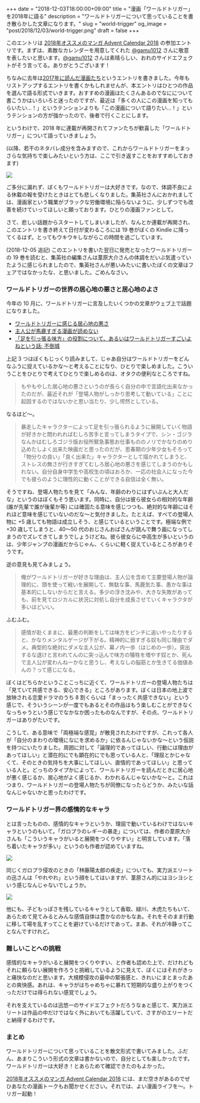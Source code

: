 +++
date = "2018-12-03T18:00:00+09:00"
title = "漫画「ワールドトリガー」を2018年に語る"
description = "ワールドトリガーについて思っていることを書き散らかした文章になります。"
slug = "world-trigger"
og_image = "post/2018/12/03/world-trigger.png"
draft = false
+++

このエントリは <a href="https://adventar.org/calendars/3381" title="2018年オススメのマンガ Advent Calendar 2018 - Adventar">2018年オススメのマンガ Advent Calendar 2018</a> の参加エントリです。まずは、素敵なカレンダーを用意してくれた <a href="https://twitter.com/gamu1012" title="チャーリー(サイトウ) (@gamu1012) | Twitter">@gamu1012</a> さんに敬意を表したいと思います。<a href="https://twitter.com/gamu1012" title="チャーリー(サイトウ) (@gamu1012) | Twitter">@gamu1012</a> さんは素晴らしい、おれのサイドエフェクトがそう言ってる。ありがとうございます！

ちなみに去年は<a href="https://june29.jp/2017/12/19/my-favorite-comics-2017/" title="2017年に読んだ漫画たち - #june29jp">2017年に読んだ漫画たち</a>というエントリを書きました。今年もリストアップするエントリを書くかもしれませんが、本エントリはひとつの作品を選んで語る形式でいきます。おすすめの漫画はたくさんあるのでなにについて書こうかはいろいろと迷ったのですが、最近は「多くの人にこの漫画を知ってもらいたい…！」というテンションよりも「この漫画について語りたい…！」というテンションの方が強かったので、後者で行くことにします。

というわけで、2018 年に連載が再開されてファンたちが歓喜した「ワールドトリガー」について語っていきましょう。

(以降、若干のネタバレ成分を含みますので、これからワールドトリガーをまっさらな気持ちで楽しみたいという方は、ここで引き返すことをおすすめしておきます)

<img src="/post/2018/12/03/world-trigger.png">

ご多分に漏れず、ぼくもワールドトリガーは大好きです。なので、体調不良による休載の報を受けたときはとても悲しくなりました。集英社さんにおかれましては、漫画家という職業がブラックな労働環境に陥らないように、少しずつでも改善を続けていってほしいと願っております。ひとりの漫画ファンとして。

さて、悲しい話題からスタートしてしまいましたが、なんとか連載が再開され、このエントリを書き終えて日付が変わるころには 19 巻がぼくの Kindle に降ってくるはず。とってもウキウキしながらこの時間を過ごしています。

(2018-12-05 追記) このエントリを書いた翌日に発売となったワールドトリガーの 19 巻を読むと、集英社の編集さんは葦原大介さんの体調をだいぶ気遣っていたように感じられましたので、集英社さんが悪いみたいに書いたぼくの文章はフェアではなかったな、と思いました。ごめんなさい。

### ワールドトリガーの世界の居心地の悪さと居心地のよさ

今年の 10 月に、ワールドトリガーに言及したいくつかの文章がウェブ上で話題になりました。

- <a href="https://anond.hatelabo.jp/20181016205553" title="ワールドトリガーに感じる居心地の悪さ">ワールドトリガーに感じる居心地の悪さ</a>
- <a href="https://anond.hatelabo.jp/20181017015140" title="主人公が馬鹿すぎる漫画が読めない">主人公が馬鹿すぎる漫画が読めない</a>
- <a href="http://mubou.seesaa.net/article/454425324.html" title="「足を引っ張る味方」の役割について、あるいはワールドトリガーすごいよねという話: 不倒城">「足を引っ張る味方」の役割について、あるいはワールドトリガーすごいよねという話: 不倒城</a>

上記 3 つはぼくもじっくり読みまして、じゃあ自分はワールドトリガーをどんなふうに捉えているかな〜と考えることになり、ひとりで楽しめました。こういうことをひとりで考えてひとりで楽しめるのは、オタクの便利なところですね。

> もやもやした居心地の悪さというのが長らく自分の中で言語化出来なかったのだが、最近それが「登場人物がしっかり思考して動いている」ことに起因するのではないかと思い当たり、少し愕然としている。

なるほど〜。

> 暴走したキャラクターによって足を引っ張られるように展開していく物語が好きかと問われればむしろ苦手と言ってしまうタイプで、シン・ゴジラなんかはむしろゴジラ版お役所緊急事態お仕事もののノリでかなりのめり込めたしよく出来た映画だと思ったのだが、思春期の少年少女もそろって「物分りの良い」「良く出来た」キャラクターとして描かれてしまうと、ストレスの無さが行きすぎてむしろ居心地の悪さを感じてしまうのかもしれない。自分自身中学生や高校生の頃はおろか、一応の社会人になった今でも彼らのように理性的に動くことができる自信は全く無い。

そうですね、登場人物たちを見て「みんな、年齢のわりにはずいぶんと大人だな」というのはぼくもそう思います。同時に、自分は彼ら彼女らの相対的な年齢 (誰が先輩で誰が後輩か等) には確固たる意味を感じつつも、絶対的な年齢にはそれほど意味を感じていないのだな〜と気付きました。たとえば、すべての登場人物に +5 歳しても物語は成立しそう、と感じているということです。極端な例で +30 歳してしまうと、40〜50 代のおじさんおばさんが跳んで舞う画になってしまうのでズレてきてしまうでしょうけどね。彼ら彼女らに中高生が多いというのは、少年ジャンプの漫画だからじゃん、くらいに軽く捉えているところがありそうです。

逆の意見も見てみましょう。

> 俺がワールドトリガーが好きな理由は、主人公を含めて主要登場人物が論理的に、頭を使って戦いを展開して、無駄な事、馬鹿気た事、愚かな事は基本的にしないからだと言える。多少の浮き沈みや、大きな失敗があっても、前を見てロジカルに状況に対処し自分を成長させていくキャラクタが多いほどいい。

ふむふむ。

> 感情が赴くままに、最悪の判断をしては味方をピンチに追いやったりすると、かなりメンタルゲージが下がる。精神的に弱すぎる奴も同じ理由でダメ。典型的な絶対にダメな主人公が、幕ノ内一歩（はじめの一歩）。突出するな退けと言われてんのに突っ込んで味方の犠牲を増やす奴とか、死んで主人公が変わんねーかなと思うし、考えなしの脳筋とか生きてる価値あんの？って感じになる。

ぼくはどちらかということこっちに近くて、ワールドトリガーの登場人物たちは「見ていて共感できる、安心できる」ところがあります。ぼくは日本の地上波で放映される恋愛ドラマのうち 8 割くらいは「まっったく共感できない」という感じで、そういうシーンが一度でもあるとその作品はもう楽しむことができなくなっちゃうという感じでなかなか困ったものなんですが、その点、ワールドトリガーはありがたいです。

こうして、ある意味で「両極端な感覚」が散見されたわけですが、これって各人が「自分のまわりの環境になにを求めるか」に依るんじゃないかな〜という仮説を持つにいたりました。周囲に対して「論理的であってほしい、行動には理由があってほしい」と潜在的にでも顕在的にでも思っている人と、「理屈とかじゃなくて、そのときの気持ちを大事にしてほしい、直情的であってほしい」と思っている人と。どっちのタイプかによって、ワールドトリガーを読んだときに居心地が悪く感じるか、居心地がよく感じるか、わかれるんじゃないかな〜と。これはつまり、ワールドトリガーの登場人物たちが同僚になったらどうか、みたいな話なんじゃないかと思ったわけです。

### ワールドトリガー界の感情的なキャラ

とは言ったものの、感情的なキャラというか、理屈で動いているわけではないキャラというのもいて。「ガロプラのレギーの暴走」については、作者の葦原大介さんも「こういうキャラがいると展開をつくりやすい」と明言しています。「落ち着いたキャラが多い」というのも作者が認めていますね。

<img src="/post/2018/12/03/reggy.png">

同じくガロプラ侵攻のときの「林藤陽太郎の疾走」についても、実力派エリートの迅さんは「やれやれ」という顔をしてはいますが、葦原さん的にはヨシヨシという感じなんじゃないでしょうか。

<img src="/post/2018/12/03/yotaro.png">

他にも、子どもっぽさを残しているキャラとして香取、緑川、木虎たちもいて、あらためて見てみるとみんな感情自体は豊かなのかもなあ。それをそのまま行動に移して場を乱すってことを避けているだけであって。まあ、それが冷静ってことなんですけれど。

### 難しいことへの挑戦

感情的なキャラがいると展開をつくりやすい、と作者も認めた上で、だけれどもそれに頼らない展開を作ろうと挑戦しているように見えて、ぼくにはそれがきっと痛快なのだと思います。大規模侵攻の最中の緊張感と、きれいにまとまったあとの爽快感。あれは、キャラがはちゃめちゃに暴れて短期的な盛り上がりをつくっただけでは得られない感覚でしょう。

それを支えているのは迅悠一のサイドエフェクトだろうなぁと感じて、実力派エリートは作品の中だけではなく外においても活躍していて、さすがのエリートだと納得するわけです。

### まとめ

ワールドトリガーについて思っていることを散文形式で書いてみました。ふだん、あまりこういう形式の文章は書かないので、自分としても楽しかったです。ワールドトリガーは大好き！とあらためて確認できたのもよかった。

<a href="https://adventar.org/calendars/3381" title="2018年オススメのマンガ Advent Calendar 2018 - Adventar">2018年オススメのマンガ Advent Calendar 2018</a> には、まだ空きがあるのでぜひあなたの漫画トークもお聞かせください。それでは、よい漫画ライフを〜。トリガー起動！
